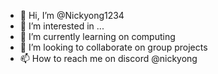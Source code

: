 - 👋 Hi, I’m @Nickyong1234
- 👀 I’m interested in ...
- 🌱 I’m currently learning on computing
- 💞️ I’m looking to collaborate on group projects
- 📫 How to reach me on discord @nickyong

<!---
Nickyong1234/Nickyong1234 is a ✨ special ✨ repository because its `README.md` (this file) appears on your GitHub profile.
You can click the Preview link to take a look at your changes.
--->
